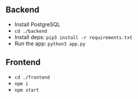 ## Backend

- Install PostgreSQL
- `cd ./backend`
- Install deps:
  `pip3 install -r requirements.txt`
- Run the app: `python3 app.py`

## Frontend

- `cd ./frontend`
- `npm i`
- `npm start`
